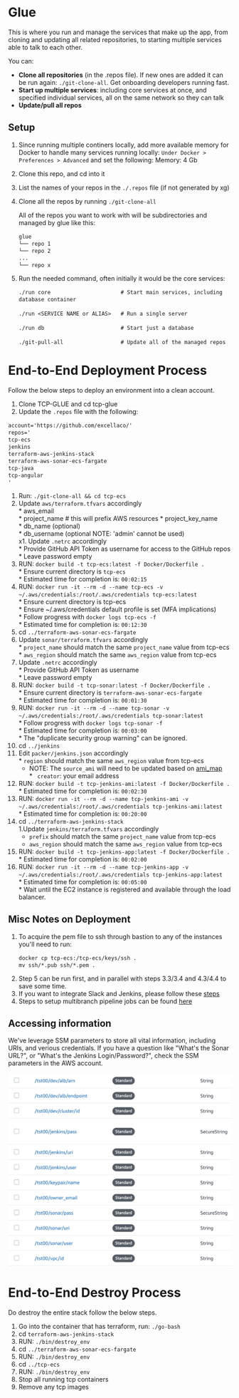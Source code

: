 # Glue

This is where you run and manage the services that make up the app, from cloning and updating all related repositories, to starting multiple services able to talk to each other.

You can:

* **Clone all repositories** (in the .repos file). If new ones are added it can be run again: `./git-clone-all`. Get onboarding developers running fast.
* **Start up multiple services**: including core services at once, and specified individual services, all on the same network so they can talk
* **Update/pull all repos**

## Setup

1. Since running multiple continers locally, add more available memory for Docker to handle many services running locally: `Under Docker > Preferences > Advanced` and set the following:
Memory: 4 Gb

1. Clone this repo, and cd into it

1. List the names of your repos in the `./.repos` file (if not generated by xg)

1. Clone all the repos by running `./git-clone-all`

    All of the repos you want to work with will be subdirectories and managed by glue like this:

    ```
    glue
    └── repo 1
    └── repo 2
    ...
    └── repo x
    ```

1. Run the needed command, often initially it would be the core services:

    ```
    ./run core                      # Start main services, including database container

    ./run <SERVICE NAME or ALIAS>   # Run a single server

    ./run db                        # Start just a database

    ./git-pull-all                  # Update all of the managed repos
    ```

# End-to-End Deployment Process
Follow the below steps to deploy an environment into a clean account.

1.  Clone TCP-GLUE and cd tcp-glue
1.  Update the `.repos` file with the following:
   ```
   account='https://github.com/excellaco/'  
   repos='
   tcp-ecs
   jenkins
   terraform-aws-jenkins-stack
   terraform-aws-sonar-ecs-fargate
   tcp-java
   tcp-angular
   '
   ```
1. Run: `./git-clone-all && cd tcp-ecs`
  1. Update `aws/terraform.tfvars` accordingly      
    * aws_email  
    * project_name  # this will prefix AWS resources
    * project_key_name  
    * db_name (optional)  
    * db_username (optional NOTE: 'admin' cannot be used)  
  x1. Update `.netrc` accordingly  
    * Provide GitHub API Token as username for access to the GitHub repos
    * Leave password empty  
  1. RUN: `docker build -t tcp-ecs:latest -f Docker/Dockerfile .`  
    * Ensure current directory is `tcp-ecs`  
    * Estimated time for completion is: `00:02:15`  
  1. RUN: `docker run -it --rm -d --name tcp-ecs -v ~/.aws/credentials:/root/.aws/credentials tcp-ecs:latest`  
    * Ensure current directory is tcp-ecs  
    * Ensure ~/.aws/credentials default profile is set (MFA implications)  
    * Follow progress with `docker logs tcp-ecs -f`  
    * Estimated time for completion is: `00:12:30`  
1. cd `../terraform-aws-sonar-ecs-fargate`  
  1. Update `sonar/terraform.tfvars` accordingly  
    * `project_name` should match the same `project_name` value from tcp-ecs  
    * `aws_region` should match the same `aws_region` value from tcp-ecs  
  1. Update `.netrc` accordingly  
    * Provide GitHub API Token as username  
    * Leave password empty  
  1. RUN: `docker build -t tcp-sonar:latest -f Docker/Dockerfile .`  
    * Ensure current directory is `terraform-aws-sonar-ecs-fargate`  
    * Estimated time for completion is: `00:01:30`  
  1. RUN: `docker run -it --rm -d --name tcp-sonar -v ~/.aws/credentials:/root/.aws/credentials tcp-sonar:latest`  
    * Follow progress with `docker logs tcp-sonar -f`  
    * Estimated time for completion is: `00:03:00`  
    * The "duplicate security group warning" can be ignored.  
1. cd `../jenkins`  
  1. Edit `packer/jenkins.json` accordingly  
    * `region` should match the same `aws_region` value from tcp-ecs  
        * NOTE: The `source_ami` will need to be updated based on [ami_map](https://github.com/excellaco/jenkins#configuration-notes)  
    * ` creator`: your email address  
  1. RUN: `docker build -t tcp-jenkins-ami:latest -f Docker/Dockerfile .`  
    * Estimated time for completion is: `00:02:30`  
  1. RUN: `docker run -it --rm -d --name tcp-jenkins-ami -v ~/.aws/credentials:/root/.aws/credentials tcp-jenkins-ami:latest`  
    * Estimated time for completion is: `00:20:00`  
1. cd `../terraform-aws-jenkins-stack`  
  1.Update `jenkins/terraform.tfvars` accordingly  
    * `prefix` should match the same `project_name` value from tcp-ecs  
    * `aws_region` should match the same `aws_region` value from tcp-ecs  
  1. RUN: `docker build -t tcp-jenkins-app:latest -f Docker/Dockerfile .`  
    * Estimated time for completion is: `00:02:00`  
  1. RUN: `docker run -it --rm -d --name tcp-jenkins-app -v ~/.aws/credentials:/root/.aws/credentials tcp-jenkins-app:latest`  
    * Estimated time for completion is: `00:05:00`  
    * Wait until the EC2 instance is registered and available through the load balancer.  

## Misc Notes on Deployment
1. To acquire the pem file to ssh through bastion to any of the instances you'll need to run:  
   ```
   docker cp tcp-ecs:/tcp-ecs/keys/ssh .
   mv ssh/*.pub ssh/*.pem .
   ```
1. Step 5 can be run first, and in parallel with steps 3.3/3.4 and 4.3/4.4 to save some time.  
1. If you want to integrate Slack and Jenkins, please follow these [steps](https://medium.com/appgambit/integrating-jenkins-with-slack-notifications-4f14d1ce9c7a)  
1. Steps to setup multibranch pipeline jobs can be found [here](https://github.com/excellaco/terraform-aws-jenkins-stack/wiki/Multibranch-Pipeline-Setup)  

## Accessing information
We've leverage SSM parameters to store all vital information, including URIs, and verious credentials.  If you have a question like "What's the Sonar URL?", or "What's the Jenkins Login/Password?", check the SSM parameters in the AWS account.

![SSM Params](./images/ssm_params.png "Sample SSM Parameters")

# End-to-End Destroy Process

Do destroy the entire stack follow the below steps. 

1. Go into the container that has terraform, run: `./go-bash` 
1. cd `terraform-aws-jenkins-stack`  
1. RUN: `./bin/destroy_env` 
1. cd `../terraform-aws-sonar-ecs-fargate`  
1. RUN: `./bin/destroy_env`  
1. cd `../tcp-ecs`  
1. RUN: `./bin/destroy_env`    
1. Stop all running tcp containers  
1. Remove any tcp images  

